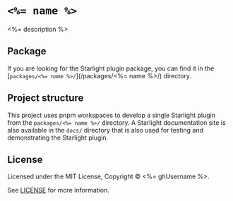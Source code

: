 # `<%= name %>`

<%= description %>

## Package

If you are looking for the Starlight plugin package, you can find it in the [`packages/<%= name %>/`](/packages/<%= name %>/) directory.

## Project structure

This project uses pnpm workspaces to develop a single Starlight plugin from the `packages/<%= name %>/` directory. A Starlight documentation site is also available in the `docs/` directory that is also used for testing and demonstrating the Starlight plugin.

## License

Licensed under the MIT License, Copyright © <%= ghUsername %>.

See [LICENSE](/LICENSE) for more information.
